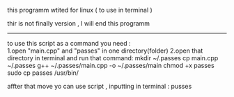 this programm wtited for linux ( to use in terminal ) 

thir is not finally version , I will end this programm 

--------------------------------------------
to use this script as a command you need :
<br>
1.open "main.cpp" and "passes" in one directory(folder)
2.open that directory in terminal and run that command:
  mkdir ~/.passes
  cp main.cpp ~/.passes
  g++     ~/.passes/main.cpp   -o ~/.passes/main
  chmod +x passes
  sudo cp passes /usr/bin/

affter that move yo can use script , inputting in terminal : pusses

